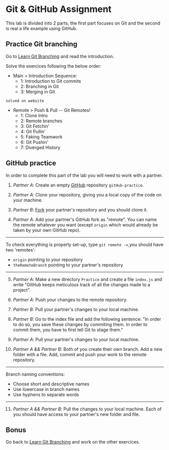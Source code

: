 # Git & GitHub Assignment

This lab is divided into 2 parts, the first part focuses on Git and the second is real a life example using GitHub. 

## Practice Git branching

Go to [Learn Git Branching](https://learngitbranching.js.org/) and read the introduction.

Solve the exercices following the below order:

- Main > Introduction Sequence:
  - 1: Introduction to Git commits
  - 2: Branching in Git
  - 3: Merging in Git

```
solved on website
```

- Remote > Push & Pull -- Git Remotes!
  - 1: Clone Intro
  - 2: Remote branches
  - 3: Git Fetchin'
  - 4: Git Pullin'
  - 5: Faking Teamwork
  - 6: Git Pushin'
  - 7: Diverged History

## GitHub practice

In order to complete this part of the lab you will need to work with a partner.

1. *Partner A*: Create an empty [GitHub](https://help.github.com/en/articles/creating-a-new-repository) repository `gitHub-practice`.

2. *Partner A*: Clone your repository, giving you a local copy of the code on your machine.

3. *Partner B*: [Fork](https://help.github.com/en/articles/fork-a-repo) your partner's repository and you should clone it.

4. *Partner A*: Add your partner's GitHub fork as "remote". You can name the remote whatever you want (except `origin` which would already be taken by your own GitHub repo).

---

To check everything is properly set-up, type `git remote -v`,you should have two 'remotes':
- `origin` pointing to your repository
- `theRemoteBranch` pointing to your partner's repository

---

5. *Partner A*: Make a new directory `Practice` and create a file `index.js` and write "GitHub keeps meticulous track of all the changes made to a project".

6. *Partner A*: Push your changes to the remote repository.

7. *Partner B*: Pull your partner's changes to your local machine.

8. *Partner B*: Go to the index file and add the following sentence: "In order to do so, you save these changes by commiting them. In order to commit them, you have to first tell Git to stage them."

9. *Partner A*: Pull your partner's changes to your local machine.

10. *Partner A && Partner B*: Both of you create their own branch. Add a new folder with a file. Add, commit and push your work to the remote repository.

---

Branch naming conventions:
- Choose short and descriptive names
- Use lowercase in branch names
- Use hyphens to separate words

---

11. *Partner A && Partner B*: Pull the changes to your local machine. Each of you should have access to your partner's new folder and file.

## Bonus

Go back to [Learn Git Branching](https://learngitbranching.js.org/) and work on the other exercices.
